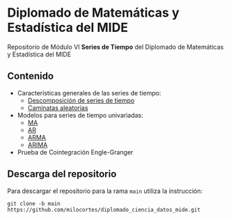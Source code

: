 # Diplomado de Matemáticas y Estadística del MIDE 

Repositorio de Módulo VI **Series de Tiempo** del Diplomado de Matemáticas y Estadística del MIDE

## Contenido

* Características generales de las series de tiempo:
    - [Descomposición de series de tiempo](src/mide_st_sesion_01_componentes.ipynb)
    - [Caminatas aleatorias](src/mide_st_sesion_01_random_walk.ipynb)
* Modelos para series de tiempo univariadas:
    - [MA](notebooks/mide_st_sesion_02_ma.ipynb)
    - [AR](notebooks/mide_st_sesion_02_ar.ipynb)
    - [ARMA](notebooks/mide_st_sesion_02_arma.ipynb)
    - [ARIMA](notebooks/mide_st_sesion_03_arima.ipynb)
* Prueba de Cointegración Engle-Granger

## Descarga del repositorio

Para descargar el repositorio para la rama ```main``` utiliza la instrucción:

```
git clone -b main https://github.com/milocortes/diplomado_ciencia_datos_mide.git
```
